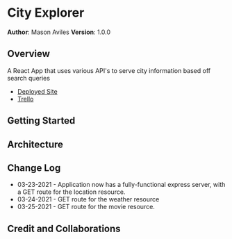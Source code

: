 # City Explorer

**Author**: Mason Aviles
**Version**: 1.0.0

## Overview
<!-- Provide a high level overview of what this application is and why you are building it, beyond the fact that it's an assignment for this class. (i.e. What's your problem domain?) -->
A React App that uses various API's to serve city information based off search queries
- [Deployed Site](https://infallible-blackwell-a7eb6f.netlify.app/)
- [Trello](https://trello.com/b/TCDEHDPC/city-explorer-lab-7)


## Getting Started
<!-- What are the steps that a user must take in order to build this app on their own machine and get it running? -->

## Architecture
<!-- Provide a detailed description of the application design. What technologies (languages, libraries, etc) you're using, and any other relevant design information. -->

## Change Log
<!-- Use this area to document the iterative changes made to your application as each feature is successfully implemented. Use time stamps. Here's an examples:
01-01-2001 4:59pm - Application now has a fully-functional express server, with a GET route for the location resource. -->
- 03-23-2021 - Application now has a fully-functional express server, with a GET route for the location resource.
- 03-24-2021 - GET route for the weather resource
- 03-25-2021 - GET route for the movie resource.

## Credit and Collaborations
<!-- Give credit (and a link) to other people or resources that helped you build this application. -->
